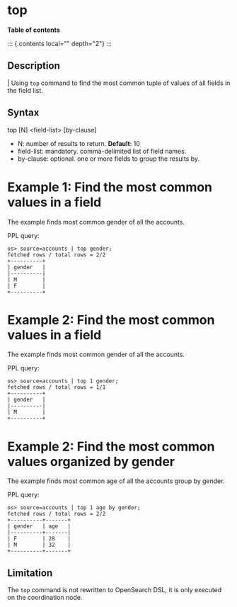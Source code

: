 # top

**Table of contents**

::: {.contents local="" depth="2"}
:::

## Description

| Using `top` command to find the most common tuple of values of all
  fields in the field list.

## Syntax

top \[N\] \<field-list\> \[by-clause\]

-   N: number of results to return. **Default**: 10
-   field-list: mandatory. comma-delimited list of field names.
-   by-clause: optional. one or more fields to group the results by.

Example 1: Find the most common values in a field
===========================================

The example finds most common gender of all the accounts.

PPL query:

    os> source=accounts | top gender;
    fetched rows / total rows = 2/2
    +----------+
    | gender   |
    |----------|
    | M        |
    | F        |
    +----------+

Example 2: Find the most common values in a field
===========================================

The example finds most common gender of all the accounts.

PPL query:

    os> source=accounts | top 1 gender;
    fetched rows / total rows = 1/1
    +----------+
    | gender   |
    |----------|
    | M        |
    +----------+

Example 2: Find the most common values organized by gender
====================================================

The example finds most common age of all the accounts group by gender.

PPL query:

    os> source=accounts | top 1 age by gender;
    fetched rows / total rows = 2/2
    +----------+-------+
    | gender   | age   |
    |----------+-------|
    | F        | 28    |
    | M        | 32    |
    +----------+-------+

## Limitation

The `top` command is not rewritten to OpenSearch DSL, it is only
executed on the coordination node.
